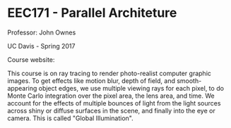 # EEC171 - Parallel Architeture 

Professor: John Ownes

UC Davis - Spring 2017



Course website: 

This course is on ray tracing to render photo-realist computer graphic images. To get effects like motion blur, depth of field, and smooth-appearing object edges, we use multiple viewing rays for each pixel, to do Monte Carlo integration over the pixel area, the lens area, and time. We account for the effects of multiple bounces of light from the light sources across shiny or diffuse surfaces in the scene, and finally into the eye or camera. This is called "Global Illumination".
